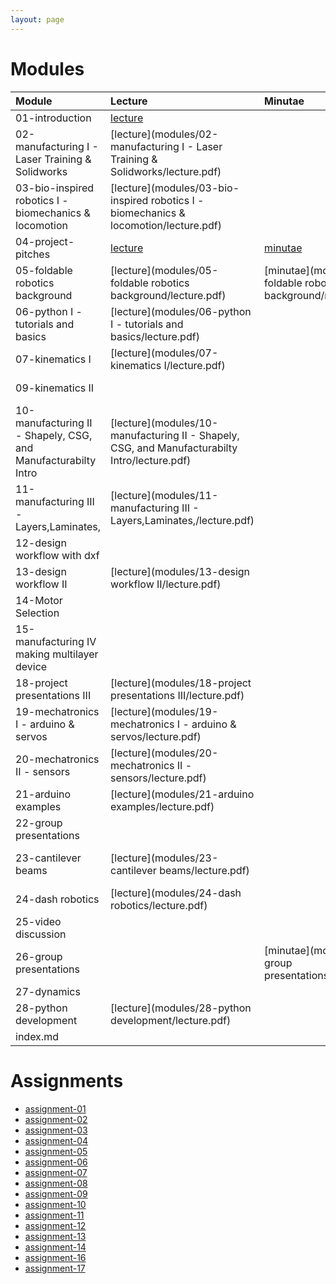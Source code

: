```yaml
---
layout: page
---
```

# Modules

| Module                                                         | Lecture                                                                                       | Minutae                                                        | Chapter                                                                                | Code                                                                                    |
|:---------------------------------------------------------------|:----------------------------------------------------------------------------------------------|:---------------------------------------------------------------|:---------------------------------------------------------------------------------------|:----------------------------------------------------------------------------------------|
| 01-introduction                                                | [lecture](modules/01-introduction/lecture.pdf)                                                |                                                                | [chapter](modules/01-introduction/chapter.html)                                        |                                                                                         |
| 02-manufacturing I - Laser Training & Solidworks               | [lecture](modules/02-manufacturing I - Laser Training & Solidworks/lecture.pdf)               |                                                                |                                                                                        |                                                                                         |
| 03-bio-inspired robotics I - biomechanics & locomotion         | [lecture](modules/03-bio-inspired robotics I - biomechanics & locomotion/lecture.pdf)         |                                                                | [chapter](modules/03-bio-inspired robotics I - biomechanics & locomotion/chapter.html) |                                                                                         |
| 04-project-pitches                                             | [lecture](modules/04-project-pitches/lecture.pdf)                                             | [minutae](modules/04-project-pitches/minutae.pdf)              |                                                                                        |                                                                                         |
| 05-foldable robotics background                                | [lecture](modules/05-foldable robotics background/lecture.pdf)                                | [minutae](modules/05-foldable robotics background/minutae.pdf) | [chapter](modules/05-foldable robotics background/chapter.html)                        |                                                                                         |
| 06-python I - tutorials and basics                             | [lecture](modules/06-python I - tutorials and basics/lecture.pdf)                             |                                                                | [chapter](modules/06-python I - tutorials and basics/chapter.html)                     | [code](modules/06-python I - tutorials and basics/code.zip)                             |
| 07-kinematics I                                                | [lecture](modules/07-kinematics I/lecture.pdf)                                                |                                                                | [chapter](modules/07-kinematics I/chapter.html)                                        | [code](modules/07-kinematics I/code.zip)                                                |
| 09-kinematics II                                               |                                                                                               |                                                                |                                                                                        | [code](modules/09-kinematics II/code.zip)                                               |
| 10-manufacturing II - Shapely, CSG, and Manufacturabilty Intro | [lecture](modules/10-manufacturing II - Shapely, CSG, and Manufacturabilty Intro/lecture.pdf) |                                                                |                                                                                        | [code](modules/10-manufacturing II - Shapely, CSG, and Manufacturabilty Intro/code.zip) |
| 11-manufacturing III - Layers,Laminates,                       | [lecture](modules/11-manufacturing III - Layers,Laminates,/lecture.pdf)                       |                                                                |                                                                                        | [code](modules/11-manufacturing III - Layers,Laminates,/code.zip)                       |
| 12-design workflow with dxf                                    |                                                                                               |                                                                |                                                                                        | [code](modules/12-design workflow with dxf/code.zip)                                    |
| 13-design workflow II                                          | [lecture](modules/13-design workflow II/lecture.pdf)                                          |                                                                |                                                                                        | [code](modules/13-design workflow II/code.zip)                                          |
| 14-Motor Selection                                             |                                                                                               |                                                                |                                                                                        | [code](modules/14-Motor Selection/code.zip)                                             |
| 15-manufacturing IV making multilayer device                   |                                                                                               |                                                                |                                                                                        | [code](modules/15-manufacturing IV making multilayer device/code.zip)                   |
| 18-project presentations III                                   | [lecture](modules/18-project presentations III/lecture.pdf)                                   |                                                                |                                                                                        |                                                                                         |
| 19-mechatronics I - arduino & servos                           | [lecture](modules/19-mechatronics I - arduino & servos/lecture.pdf)                           |                                                                |                                                                                        | [code](modules/19-mechatronics I - arduino & servos/code.zip)                           |
| 20-mechatronics II - sensors                                   | [lecture](modules/20-mechatronics II - sensors/lecture.pdf)                                   |                                                                |                                                                                        |                                                                                         |
| 21-arduino examples                                            | [lecture](modules/21-arduino examples/lecture.pdf)                                            |                                                                |                                                                                        | [code](modules/21-arduino examples/code.zip)                                            |
| 22-group presentations                                         |                                                                                               |                                                                |                                                                                        |                                                                                         |
| 23-cantilever beams                                            | [lecture](modules/23-cantilever beams/lecture.pdf)                                            |                                                                | [chapter](modules/23-cantilever beams/chapter.html)                                    | [code](modules/23-cantilever beams/code.zip)                                            |
| 24-dash robotics                                               | [lecture](modules/24-dash robotics/lecture.pdf)                                               |                                                                |                                                                                        |                                                                                         |
| 25-video discussion                                            |                                                                                               |                                                                |                                                                                        |                                                                                         |
| 26-group presentations                                         |                                                                                               | [minutae](modules/26-group presentations/minutae.pdf)          |                                                                                        |                                                                                         |
| 27-dynamics                                                    |                                                                                               |                                                                | [chapter](modules/27-dynamics/chapter.html)                                            | [code](modules/27-dynamics/code.zip)                                                    |
| 28-python development                                          | [lecture](modules/28-python development/lecture.pdf)                                          |                                                                |                                                                                        | [code](modules/28-python development/code.zip)                                          |
| index.md                                                       |                                                                                               |                                                                |                                                                                        |                                                                                         |

# Assignments

* [assignment-01](assignments/assignment-01.html)
* [assignment-02](assignments/assignment-02.html)
* [assignment-03](assignments/assignment-03.html)
* [assignment-04](assignments/assignment-04.html)
* [assignment-05](assignments/assignment-05.html)
* [assignment-06](assignments/assignment-06.html)
* [assignment-07](assignments/assignment-07.html)
* [assignment-08](assignments/assignment-08.html)
* [assignment-09](assignments/assignment-09.html)
* [assignment-10](assignments/assignment-10.html)
* [assignment-11](assignments/assignment-11.html)
* [assignment-12](assignments/assignment-12.html)
* [assignment-13](assignments/assignment-13.html)
* [assignment-14](assignments/assignment-14.html)
* [assignment-16](assignments/assignment-16.html)
* [assignment-17](assignments/assignment-17.html)
